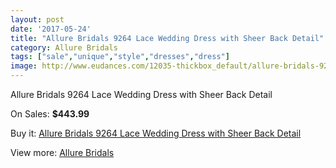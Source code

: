 ```yaml
---
layout: post
date: '2017-05-24'
title: "Allure Bridals 9264 Lace Wedding Dress with Sheer Back Detail"
category: Allure Bridals
tags: ["sale","unique","style","dresses","dress"]
image: http://www.eudances.com/12035-thickbox_default/allure-bridals-9264-lace-wedding-dress-with-sheer-back-detail.jpg
---
```

Allure Bridals 9264 Lace Wedding Dress with Sheer Back Detail

On Sales: **$443.99**
<a href="https://www.eudances.com/en/allure-bridals/3763-allure-bridals-9264-lace-wedding-dress-with-sheer-back-detail.html"><amp-img layout="responsive" width="600" height="600" src="//www.eudances.com/12035-thickbox_default/allure-bridals-9264-lace-wedding-dress-with-sheer-back-detail.jpg" alt="Allure Bridals 9264 Lace Wedding Dress with Sheer Back Detail 0" /></a>
<a href="https://www.eudances.com/en/allure-bridals/3763-allure-bridals-9264-lace-wedding-dress-with-sheer-back-detail.html"><amp-img layout="responsive" width="600" height="600" src="//www.eudances.com/12038-thickbox_default/allure-bridals-9264-lace-wedding-dress-with-sheer-back-detail.jpg" alt="Allure Bridals 9264 Lace Wedding Dress with Sheer Back Detail 1" /></a>
<a href="https://www.eudances.com/en/allure-bridals/3763-allure-bridals-9264-lace-wedding-dress-with-sheer-back-detail.html"><amp-img layout="responsive" width="600" height="600" src="//www.eudances.com/12037-thickbox_default/allure-bridals-9264-lace-wedding-dress-with-sheer-back-detail.jpg" alt="Allure Bridals 9264 Lace Wedding Dress with Sheer Back Detail 2" /></a>
<a href="https://www.eudances.com/en/allure-bridals/3763-allure-bridals-9264-lace-wedding-dress-with-sheer-back-detail.html"><amp-img layout="responsive" width="600" height="600" src="//www.eudances.com/12036-thickbox_default/allure-bridals-9264-lace-wedding-dress-with-sheer-back-detail.jpg" alt="Allure Bridals 9264 Lace Wedding Dress with Sheer Back Detail 3" /></a>

Buy it: [Allure Bridals 9264 Lace Wedding Dress with Sheer Back Detail](https://www.eudances.com/en/allure-bridals/3763-allure-bridals-9264-lace-wedding-dress-with-sheer-back-detail.html "Allure Bridals 9264 Lace Wedding Dress with Sheer Back Detail")

View more: [Allure Bridals](https://www.eudances.com/en/2-allure-bridals "Allure Bridals")